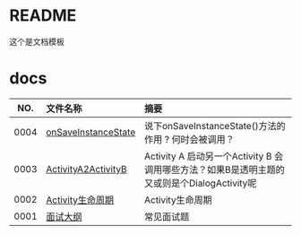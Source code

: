 # README

这个是文档模板

# docs

NO.  |文件名称|摘要
:---:|:--|:--
0004 | [onSaveInstanceState](docs/0004_onSaveInstanceState.md) | 说下onSaveInstanceState()方法的作用 ? 何时会被调用？
0003 | [ActivityA2ActivityB](docs/0003_ActivityA2ActivityB.md) | Activity A 启动另一个Activity B 会调用哪些方法？如果B是透明主题的又或则是个DialogActivity呢
0002 | [Activity生命周期](docs/0002_Activity生命周期.md) | Activity生命周期
0001 | [面试大纲](docs/0001_面试大纲.md) | 常见面试题
